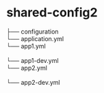 # shared-config2
 
├── configuration<br />
    └── application.yml<br />
    └── app1.yml<br />    
    └── app1-dev.yml<br />
    └── app2.yml<br />    
    └── app2-dev.yml<br />

